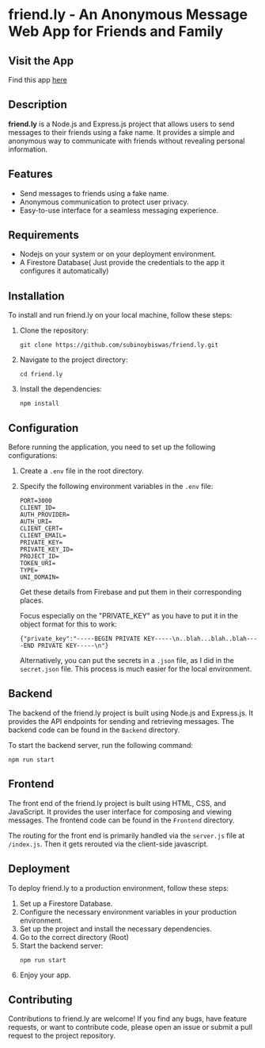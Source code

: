 # friend.ly - An Anonymous Message Web App for Friends and Family

## Visit the App
Find this app [here](friendly.up.railway.app)

## Description
**friend.ly** is a Node.js and Express.js project that allows users to send messages to their friends using a fake name. It provides a simple and anonymous way to communicate with friends without revealing personal information.

## Features
- Send messages to friends using a fake name.
- Anonymous communication to protect user privacy.
- Easy-to-use interface for a seamless messaging experience.

## Requirements
- Nodejs on your system or on your deployment environment.
- A Firestore Database( Just provide the credentials to the app it configures it automatically)

## Installation
To install and run friend.ly on your local machine, follow these steps:

1. Clone the repository:
   ```
   git clone https://github.com/subinoybiswas/friend.ly.git
   ```
2. Navigate to the project directory:
   ```
   cd friend.ly
   ```
3. Install the dependencies:
   ```
   npm install
   ```

## Configuration
Before running the application, you need to set up the following configurations:

1. Create a `.env` file in the root directory.
2. Specify the following environment variables in the `.env` file:
   ```
   PORT=3000
   CLIENT_ID=
   AUTH_PROVIDER=
   AUTH_URI=
   CLIENT_CERT=
   CLIENT_EMAIL=
   PRIVATE_KEY=
   PRIVATE_KEY_ID=
   PROJECT_ID=
   TOKEN_URI=
   TYPE=
   UNI_DOMAIN=
   ```
   Get these details from Firebase and put them in their corresponding places.

   Focus especially on the "PRIVATE_KEY" as you have to put it in the object format for this to work:
   ```
   {"private_key":"-----BEGIN PRIVATE KEY-----\n..blah...blah..blah----END PRIVATE KEY-----\n"}
   ```
   Alternatively, you can put the secrets in a `.json` file, as I did in the `secret.json` file. This process is much easier for the local environment.

## Backend
The backend of the friend.ly project is built using Node.js and Express.js. It provides the API endpoints for sending and retrieving messages. The backend code can be found in the `Backend` directory.

To start the backend server, run the following command:
```
npm run start
```

## Frontend
The front end of the friend.ly project is built using HTML, CSS, and JavaScript. It provides the user interface for composing and viewing messages. The frontend code can be found in the `Frontend` directory.

The routing for the front end is primarily handled via the `server.js` file at `/index.js`. Then it gets rerouted via the client-side javascript.

## Deployment
To deploy friend.ly to a production environment, follow these steps:

1. Set up a Firestore Database.
2. Configure the necessary environment variables in your production environment.
3. Set up the project and install the necessary dependencies.
4. Go to the correct directory (Root)
5. Start the backend server:
   ```
   npm run start
   ```
6. Enjoy your app.

## Contributing
Contributions to friend.ly are welcome! If you find any bugs, have feature requests, or want to contribute code, please open an issue or submit a pull request to the project repository.
